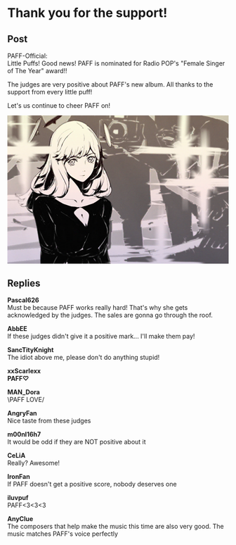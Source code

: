 # Thank you for the support!
## Post
PAFF-Official:<br>
Little Puffs! Good news! PAFF is nominated for Radio POP's "Female Singer of The Year" award!!

The judges are very positive about PAFF's new album. All thanks to the support from every little puff!

Let's us continue to cheer PAFF on!

![p0401.png](./attachments/p0401.png)
## Replies
**Pascal626**<br>
Must be because PAFF works really hard! That's why she gets acknowledged by the judges. The sales are gonna go through the roof.

**AbbEE**<br>
If these judges didn't give it a positive mark... I'll make them pay!

**SancTityKnight**<br>
The idiot above me, please don't do anything stupid!

**xxScarlexx**<br>
**PAFF♡**

**MAN_Dora**<br>
\\PAFF LOVE/

**AngryFan**<br>
Nice taste from these judges

**m00nl16h7**<br>
It would be odd if they are NOT positive about it

**CeLiA**<br>
Really? Awesome!

**IronFan**<br>
If PAFF doesn't get a positive score, nobody deserves one

**iluvpuf**<br>
PAFF<3<3<3

**AnyClue**<br>
The composers that help make the music this time are also very good. The music matches PAFF's voice perfectly

